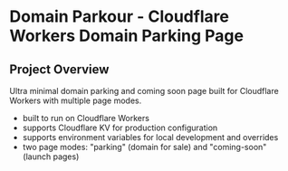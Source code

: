 # Domain Parkour - Cloudflare Workers Domain Parking Page

## Project Overview

Ultra minimal domain parking and coming soon page built for Cloudflare Workers with multiple page modes.

- built to run on Cloudflare Workers
- supports Cloudflare KV for production configuration
- supports environment variables for local development and overrides
- two page modes: "parking" (domain for sale) and "coming-soon" (launch pages)

